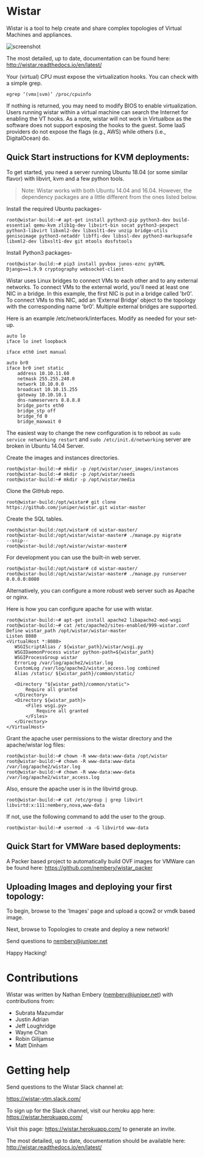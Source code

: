 Wistar
======

Wistar is a tool to help create and share complex topologies of Virtual Machines and appliances.

![screenshot](docs/screenshots/screenshot.png "Wistar uses drag and drop to create topologies of networks")


The most detailed, up to date, documentation can be found here:
http://wistar.readthedocs.io/en/latest/

Your (virtual) CPU must expose the virtualization hooks. You can check with a simple grep.

`egrep ‘(vmx|svm)’ /proc/cpuinfo`

If nothing is returned, you may need to modify BIOS to enable virtualization. Users running wistar within a virtual machine can search the Internet for enabling the VT hooks. As a note, wistar will not work in Virtualbox as the software does not support exposing the hooks to the guest. Some IaaS providers do not expose the flags (e.g., AWS) while others (i.e., DigitalOcean) do. 
  
Quick Start instructions for KVM deployments:
-----

To get started, you need a server running Ubuntu 18.04 (or some similar flavor) with libvirt, kvm and a few python tools.

> Note: Wistar works with both Ubuntu 14.04 and 16.04. However, the dependency packages are a little different from the ones listed below.

Install the required Ubuntu packages-
```
root@wistar-build:~# apt-get install python3-pip python3-dev build-essential qemu-kvm zlib1g-dev libvirt-bin socat python3-pexpect python3-libvirt libxml2-dev libxslt1-dev unzip bridge-utils genisoimage python3-netaddr libffi-dev libssl-dev python3-markupsafe libxml2-dev libxslt1-dev git mtools dosfstools
```

Install Python3 packages-
```
root@wistar-build:~# pip3 install pyvbox junos-eznc pyYAML Django==1.9.9 cryptography websocket-client
```


Wistar uses Linux bridges to connect VMs to each other and to any external networks. To connect VMs to the external world, you'll need at least one NIC in a bridge. In this example, the first NIC is put in a bridge called 'br0'. To connect VMs to this NIC, add an 'External Bridge' object to the topology with the corresponding name 'br0'. Multiple external bridges are supported.

Here is an example /etc/network/interfaces. Modify as needed for your set-up.
```
auto lo
iface lo inet loopback

iface eth0 inet manual

auto br0
iface br0 inet static
	address 10.10.11.60
	netmask 255.255.240.0
	network 10.10.0.0
	broadcast 10.10.15.255
	gateway 10.10.10.1
	dns-nameservers 8.8.8.8
	bridge_ports eth0
	bridge_stp off
	bridge_fd 0
	bridge_maxwait 0
```

The easiest way to change the new configuration is to reboot as `sudo service networking restart` and `sudo /etc/init.d/networking` server are broken in Ubuntu 14.04 Server.

Create the images and instances directories.
```
root@wistar-build:~# mkdir -p /opt/wistar/user_images/instances
root@wistar-build:~# mkdir -p /opt/wistar/seeds
root@wistar-build:~# mkdir -p /opt/wistar/media
```

Clone the GitHub repo.

```      
root@wistar-build:/opt/wistar# git clone https://github.com/juniper/wistar.git wistar-master
```

Create the SQL tables.

```
root@wistar-build:/opt/wistar# cd wistar-master/
root@wistar-build:/opt/wistar/wistar-master# ./manage.py migrate
--snip--
root@wistar-build:/opt/wistar/wistar-master#
```

For development you can use the built-in web server.
```
root@wistar-build:/opt/wistar# cd wistar-master/
root@wistar-build:/opt/wistar/wistar-master# ./manage.py runserver 0.0.0.0:8080
```
Alternatively, you can configure a more robust web server such as Apache or nginx.

Here is how you can configure apache for use with wistar.
 ```
root@wistar-build:~# apt-get install apache2 libapache2-mod-wsgi
root@wistar-build:~# cat /etc/apache2/sites-enabled/999-wistar.conf
Define wistar_path /opt/wistar/wistar-master
Listen 8080
<VirtualHost *:8080>
	WSGIScriptAlias / ${wistar_path}/wistar/wsgi.py
	WSGIDaemonProcess wistar python-path=${wistar_path}
	WSGIProcessGroup wistar
	ErrorLog /var/log/apache2/wistar.log
	CustomLog /var/log/apache2/wistar_access.log combined
	Alias /static/ ${wistar_path}/common/static/

	<Directory "${wistar_path}/common/static">
		Require all granted
	</Directory>
	<Directory ${wistar_path}>
		<Files wsgi.py>
			Require all granted
		</Files>
	</Directory>
</VirtualHost>
```

Grant the apache user permissions to the wistar directory and the apache/wistar log files:
```
root@wistar-build:~# chown -R www-data:www-data /opt/wistar
root@wistar-build:~# chown -R www-data:www-data /var/log/apache2/wistar.log
root@wistar-build:~# chown -R www-data:www-data /var/log/apache2/wistar_access.log
```

Also, ensure the apache user is in the libvirtd group.
```
root@wistar-build:~# cat /etc/group | grep libvirt
libvirtd:x:111:nembery,nova,www-data
```
If not, use the following command to add the user to the group.
```
root@wistar-build:~# usermod -a -G libvirtd www-data
```


Quick Start for VMWare based deployments:
-----
A Packer based project to automatically build OVF images for VMWare
can be found here: https://github.com/nembery/wistar_packer


Uploading Images and deploying your first topology:
-----

To begin, browse to the 'Images' page and upload a qcow2 or vmdk based image.

Next, browse to Topologies to create and deploy a new network!

Send questions to nembery@juniper.net

Happy Hacking!

# Contributions
Wistar was written by Nathan Embery (nembery@juniper.net) with contributions from:
- Subrata Mazumdar
- Justin Adrian
- Jeff Loughridge
- Wayne Chan
- Robin Gilijamse 
- Matt Dinham

# Getting help
Send questions to the Wistar Slack channel at:

https://wistar-vtm.slack.com/

To sign up for the Slack channel, visit our heroku app here:
https://wistar.herokuapp.com/

Visit this page: https://wistar.herokuapp.com/ to generate an invite.

The most detailed, up to date, documentation should be available here:
http://wistar.readthedocs.io/en/latest/



